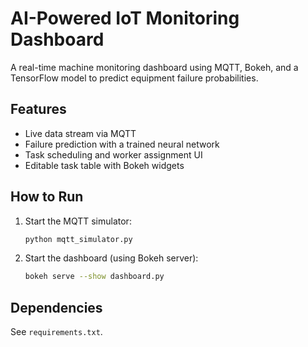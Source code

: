# AI-Powered IoT Monitoring Dashboard

A real-time machine monitoring dashboard using MQTT, Bokeh, and a TensorFlow model to predict equipment failure probabilities.

## Features
- Live data stream via MQTT
- Failure prediction with a trained neural network
- Task scheduling and worker assignment UI
- Editable task table with Bokeh widgets

## How to Run

1. Start the MQTT simulator:
    ```bash
    python mqtt_simulator.py
    ```

2. Start the dashboard (using Bokeh server):
    ```bash
    bokeh serve --show dashboard.py
    ```

## Dependencies
See `requirements.txt`.
